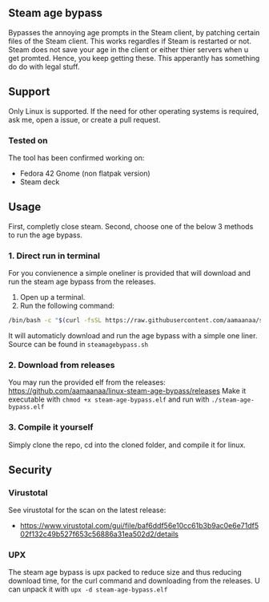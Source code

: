 ## Steam age bypass
Bypasses the annoying age prompts in the Steam client, by patching certain files of the Steam client. This works regardles if Steam is restarted or not.
Steam does not save your age in the client or either thier servers when u get promted. Hence, you keep getting these. This apperantly has something do do with legal stuff.

## Support
Only Linux is supported. If the need for other operating systems is required, ask me, open a issue, or create a pull request.

### Tested on
The tool has been confirmed working on:

- Fedora 42 Gnome (non flatpak version)
- Steam deck

## Usage
First, completly close steam. Second, choose one of the below 3 methods to run the age bypass.

### 1. Direct run in terminal
For you convienence a simple oneliner is provided that will download and run the steam age bypass from the releases.

1. Open up a terminal.
2. Run the following command:
```bash
/bin/bash -c "$(curl -fsSL https://raw.githubusercontent.com/aamaanaa/steam-age-bypass/main/steamagebypass.sh)"
```

It will automaticly download and run the age bypass with a simple one liner. Source can be found in `steamagebypass.sh`

### 2. Download from releases
You may run the provided elf from the releases: https://github.com/aamaanaa/linux-steam-age-bypass/releases
Make it executable with `chmod +x steam-age-bypass.elf` and run with `./steam-age-bypass.elf`

### 3. Compile it yourself
Simply clone the repo, cd into the cloned folder, and compile it for linux.

## Security

### Virustotal
See virustotal for the scan on the latest release:
- https://www.virustotal.com/gui/file/baf6ddf56e10cc61b3b9ac0e6e71df502f132c49b527f653c56886a31ea502d2/details

### UPX
The steam age bypass is upx packed to reduce size and thus reducing download time, for the curl command and downloading from the releases. U can unpack it with `upx -d steam-age-bypass.elf`
